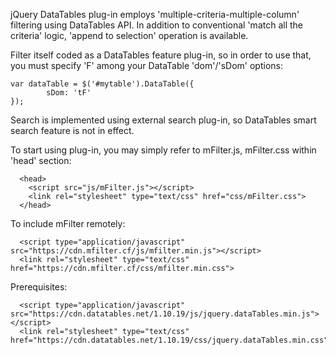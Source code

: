 jQuery DataTables plug-in employs 'multiple-criteria-multiple-column' filtering using DataTables API. In addition to conventional 'match all the criteria' logic, 'append to selection' operation is available.

Filter itself coded as a DataTables feature plug-in, so in order to use that, you must specify 'F' among your DataTable 'dom'/'sDom' options:
	
	var dataTable = $('#mytable').DataTable({
			sDom: 'tF'
	});
  
Search is implemented using external search plug-in, so DataTables smart search feature is not in effect.

To start using plug-in, you may simply refer to mFilter.js, mFilter.css within 'head' section:

	  <head>
	    <script src="js/mFilter.js"></script>
	    <link rel="stylesheet" type="text/css" href="css/mFilter.css">
	  </head>

To include mFilter remotely:

	  <script type="application/javascript" src="https://cdn.mfilter.cf/js/mfilter.min.js"></script>
	  <link rel="stylesheet" type="text/css" href="https://cdn.mfilter.cf/css/mfilter.min.css">
	  
Prerequisites:

	  <script type="application/javascript" src="https://cdn.datatables.net/1.10.19/js/jquery.dataTables.min.js"></script>
	  <link rel="stylesheet" type="text/css" href="https://cdn.datatables.net/1.10.19/css/jquery.dataTables.min.css">

